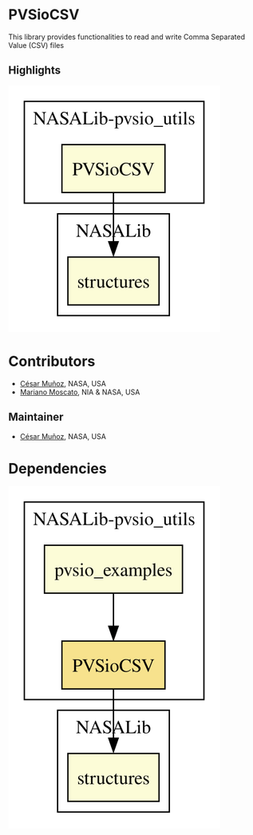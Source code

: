 # PVSioCSV

This library provides functionalities to read and write Comma Separated Value (CSV) files

## Highlights

![dependency graph](./pvsio_utils-PVSioCSV-zoomed.svg "Dependency Graph")

# Contributors
* [César Muñoz](http://shemesh.larc.nasa.gov/people/cam), NASA, USA
* [Mariano Moscato](https://www.nianet.org/directory/research-staff/mariano-moscato/), NIA & NASA, USA

## Maintainer
* [César Muñoz](http://shemesh.larc.nasa.gov/people/cam), NASA, USA

# Dependencies
![dependency graph](./pvsio_utils-PVSioCSV.svg "Dependency Graph")
